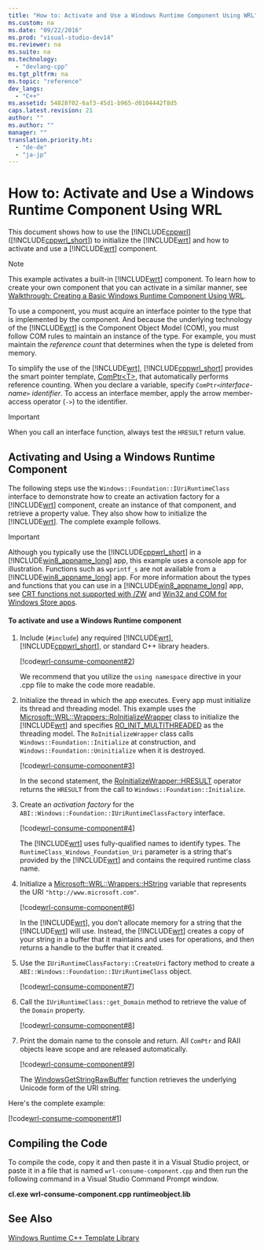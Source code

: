```yaml
---
title: "How to: Activate and Use a Windows Runtime Component Using WRL"
ms.custom: na
ms.date: "09/22/2016"
ms.prod: "visual-studio-dev14"
ms.reviewer: na
ms.suite: na
ms.technology: 
  - "devlang-cpp"
ms.tgt_pltfrm: na
ms.topic: "reference"
dev_langs: 
  - "C++"
ms.assetid: 54828f02-6af3-45d1-b965-d0104442f8d5
caps.latest.revision: 21
author: ""
ms.author: ""
manager: ""
translation.priority.ht: 
  - "de-de"
  - "ja-jp"
---
```

# How to: Activate and Use a Windows Runtime Component Using WRL
This document shows how to use the [!INCLUDE[cppwrl](../vs140/includes/cppwrl_md.md)] ([!INCLUDE[cppwrl_short](../vs140/includes/cppwrl_short_md.md)]) to initialize the [!INCLUDE[wrt](../vs140/includes/wrt_md.md)] and how to activate and use a [!INCLUDE[wrt](../vs140/includes/wrt_md.md)] component.  
  
> [!NOTE]
>  This example activates a built-in [!INCLUDE[wrt](../vs140/includes/wrt_md.md)] component. To learn how to create your own component that you can activate in a similar manner, see [Walkthrough: Creating a Basic Windows Runtime Component Using WRL](../vs140/walkthrough--creating-a-basic-windows-runtime-component-using-wrl.md).  
  
 To use a component, you must acquire an interface pointer to the type that is implemented by the component. And because the underlying technology of the [!INCLUDE[wrt](../vs140/includes/wrt_md.md)] is the Component Object Model (COM), you must follow COM rules to maintain an instance of the type. For example, you must maintain the *reference count* that determines when the type is deleted from memory.  
  
 To simplify the use of the [!INCLUDE[wrt](../vs140/includes/wrt_md.md)], [!INCLUDE[cppwrl_short](../vs140/includes/cppwrl_short_md.md)] provides the smart pointer template, [ComPtr<T\>](../vs140/comptr-class.md), that automatically performs reference counting. When you declare a variable, specify `ComPtr<`*interface-name*`>` *identifier*. To access an interface member, apply the arrow member-access operator (`->`) to the identifier.  
  
> [!IMPORTANT]
>  When you call an interface function, always test the `HRESULT` return value.  
  
## Activating and Using a Windows Runtime Component  
 The following steps use the `Windows::Foundation::IUriRuntimeClass` interface to demonstrate how to create an activation factory for a [!INCLUDE[wrt](../vs140/includes/wrt_md.md)] component, create an instance of that component, and retrieve a property value. They also show how to initialize the [!INCLUDE[wrt](../vs140/includes/wrt_md.md)]. The complete example follows.  
  
> [!IMPORTANT]
>  Although you typically use the [!INCLUDE[cppwrl_short](../vs140/includes/cppwrl_short_md.md)] in a [!INCLUDE[win8_appname_long](../vs140/includes/win8_appname_long_md.md)] app, this example uses a console app for illustration. Functions such as `wprintf_s` are not available from a [!INCLUDE[win8_appname_long](../vs140/includes/win8_appname_long_md.md)] app. For more information about the types and functions that you can use in a [!INCLUDE[win8_appname_long](../vs140/includes/win8_appname_long_md.md)] app, see [CRT functions not supported with /ZW](http://msdn.microsoft.com/library/windows/apps/jj606124.aspx) and [Win32 and COM for Windows Store apps](http://msdn.microsoft.com/library/windows/apps/br205757.aspx).  
  
#### To activate and use a Windows Runtime component  
  
1.  Include (`#include`) any required [!INCLUDE[wrt](../vs140/includes/wrt_md.md)], [!INCLUDE[cppwrl_short](../vs140/includes/cppwrl_short_md.md)], or standard C++ library headers.  
  
     [!code[wrl-consume-component#2](../vs140/codesnippet/CPP/how-to--activate-and-use-a-windows-runtime-component-using-wrl_1.cpp)]  
  
     We recommend that you utilize the `using namespace` directive in your .cpp file to make the code more readable.  
  
2.  Initialize the thread in which the app executes. Every app must initialize its thread and threading model. This example uses the [Microsoft::WRL::Wrappers::RoInitializeWrapper](../vs140/roinitializewrapper-class.md) class to initialize the [!INCLUDE[wrt](../vs140/includes/wrt_md.md)] and specifies [RO_INIT_MULTITHREADED](http://msdn.microsoft.com/library/windows/apps/br224661.aspx) as the threading model. The `RoInitializeWrapper` class calls `Windows::Foundation::Initialize` at construction, and `Windows::Foundation::Uninitialize` when it is destroyed.  
  
     [!code[wrl-consume-component#3](../vs140/codesnippet/CPP/how-to--activate-and-use-a-windows-runtime-component-using-wrl_2.cpp)]  
  
     In the second statement, the [RoInitializeWrapper::HRESULT](../vs140/roinitializewrapper--hresult---operator.md) operator returns the `HRESULT` from the call to `Windows::Foundation::Initialize`.  
  
3.  Create an *activation factory* for the `ABI::Windows::Foundation::IUriRuntimeClassFactory` interface.  
  
     [!code[wrl-consume-component#4](../vs140/codesnippet/CPP/how-to--activate-and-use-a-windows-runtime-component-using-wrl_3.cpp)]  
  
     The [!INCLUDE[wrt](../vs140/includes/wrt_md.md)] uses fully-qualified names to identify types. The `RuntimeClass_Windows_Foundation_Uri` parameter is a string that's provided by the [!INCLUDE[wrt](../vs140/includes/wrt_md.md)] and contains the required runtime class name.  
  
4.  Initialize a [Microsoft::WRL::Wrappers::HString](../vs140/hstring-class.md) variable that represents the URI `"http://www.microsoft.com"`.  
  
     [!code[wrl-consume-component#6](../vs140/codesnippet/CPP/how-to--activate-and-use-a-windows-runtime-component-using-wrl_4.cpp)]  
  
     In the [!INCLUDE[wrt](../vs140/includes/wrt_md.md)], you don’t allocate memory for a string that the [!INCLUDE[wrt](../vs140/includes/wrt_md.md)] will use. Instead, the [!INCLUDE[wrt](../vs140/includes/wrt_md.md)] creates a copy of your string in a buffer that it maintains and uses for operations, and then returns a handle to the buffer that it created.  
  
5.  Use the `IUriRuntimeClassFactory::CreateUri` factory method to create a `ABI::Windows::Foundation::IUriRuntimeClass` object.  
  
     [!code[wrl-consume-component#7](../vs140/codesnippet/CPP/how-to--activate-and-use-a-windows-runtime-component-using-wrl_5.cpp)]  
  
6.  Call the `IUriRuntimeClass::get_Domain` method to retrieve the value of the `Domain` property.  
  
     [!code[wrl-consume-component#8](../vs140/codesnippet/CPP/how-to--activate-and-use-a-windows-runtime-component-using-wrl_6.cpp)]  
  
7.  Print the domain name to the console and return. All `ComPtr` and RAII objects leave scope and are released automatically.  
  
     [!code[wrl-consume-component#9](../vs140/codesnippet/CPP/how-to--activate-and-use-a-windows-runtime-component-using-wrl_7.cpp)]  
  
     The [WindowsGetStringRawBuffer](http://msdn.microsoft.com/library/windows/apps/br224636.aspx) function retrieves the underlying Unicode form of the URI string.  
  
 Here's the complete example:  
  
 [!code[wrl-consume-component#1](../vs140/codesnippet/CPP/how-to--activate-and-use-a-windows-runtime-component-using-wrl_8.cpp)]  
  
## Compiling the Code  
 To compile the code, copy it and then paste it in a Visual Studio project, or paste it in a file that is named `wrl-consume-component.cpp` and then run the following command in a Visual Studio Command Prompt window.  
  
 **cl.exe wrl-consume-component.cpp runtimeobject.lib**  
  
## See Also  
 [Windows Runtime C++ Template Library](../vs140/windows-runtime-c---template-library--wrl-.md)